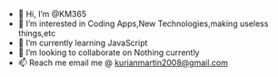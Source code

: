 - 👋 Hi, I’m @KM365
- 👀 I’m interested in Coding Apps,New Technologies,making useless things,etc
- 🌱 I’m currently learning JavaScript
- 💞️ I’m looking to collaborate on Nothing currently
- 📫 Reach me email me @ kurianmartin2008@gmail.com



